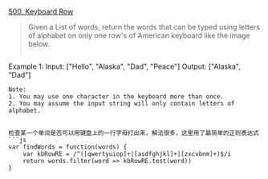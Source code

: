 [500. Keyboard Row](https://leetcode.com/problems/keyboard-row/)

>Given a List of words, return the words that can be typed using letters of alphabet on only one row's of American keyboard like the image below.
>```
Example 1:
Input: ["Hello", "Alaska", "Dad", "Peace"]
Output: ["Alaska", "Dad"]
```
Note:
1. You may use one character in the keyboard more than once.
2. You may assume the input string will only contain letters of alphabet.


检查某一个单词是否可以用键盘上的一行字母打出来，解法很多，这里用了最简单的正则表达式
```js
var findWords = function(words) {
    var kbRowRE = /^([qwertyuiop]+|[asdfghjkl]+|[zxcvbnm]+)$/i
    return words.filter(word => kbRowRE.test(word))
}
```
